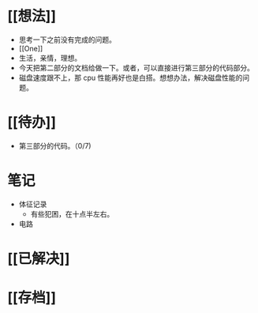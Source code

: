 # [[想法]]
- 思考一下之前没有完成的问题。
- [[One]]
- 生活，亲情，理想。
- 今天把第二部分的文档给做一下。或者，可以直接进行第三部分的代码部分。
- 磁盘速度跟不上，那 cpu 性能再好也是白搭。想想办法，解决磁盘性能的问题。

# [[待办]]
- 第三部分的代码。（0/7)

# 笔记
- 体征记录
	- 有些犯困，在十点半左右。
- 电路
# [[已解决]]

# [[存档]]